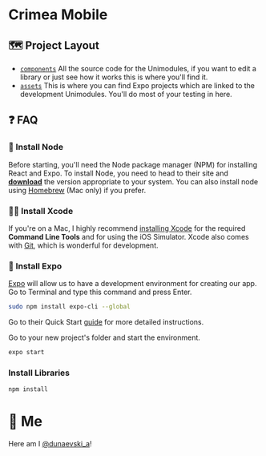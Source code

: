 # Crimea Mobile 
## 🗺 Project Layout

- [`components`](/packages) All the source code for the Unimodules, if you want to edit a library or just see how it works this is where you'll find it.
- [`assets`](/apps) This is where you can find Expo projects which are linked to the development Unimodules. You'll do most of your testing in here.

## ❓ FAQ

### 🦄 Install Node

Before starting, you'll need the Node package manager (NPM) for installing React and Expo. To install Node, you need to head to their site and [**download**](https://nodejs.org/en/) the version appropriate to your system. You can also install node using [Homebrew](https://brew.sh) (Mac only) if you prefer.

### 👩‍💻 Install Xcode

If you're on a Mac, I highly recommend [installing Xcode](https://itunes.apple.com/ca/app/xcode/id497799835?mt=12) for the required **Command Line Tools** and for using the iOS Simulator. Xcode also comes with [Git](https://git-scm.com), which is wonderful for development.

### 🍤 Install Expo

[Expo](https://expo.io) will allow us to have a development environment for creating our app. Go to Terminal and type this command and press Enter.
```sh
sudo npm install expo-cli --global
```

Go to their Quick Start [guide](https://expo.io/learn) for more detailed instructions.

Go to your new project's folder and start the environment.
```sh
expo start
```

### Install Libraries
```sh
npm install
```


# 💙 Me

Here am I [@dunaevski_a](https://vk.com/dunaevski_a)!
